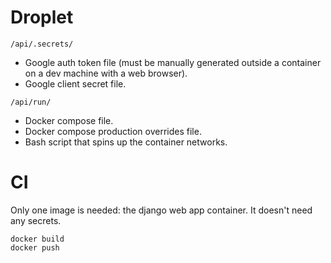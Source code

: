 # Droplet

`/api/.secrets/`
- Google auth token file (must be manually generated outside a container on a dev machine with a web browser).
- Google client secret file.

`/api/run/`
- Docker compose file.
- Docker compose production overrides file.
- Bash script that spins up the container networks.


# CI

Only one image is needed: the django web app container. It doesn't need any secrets.
```
docker build
docker push
```